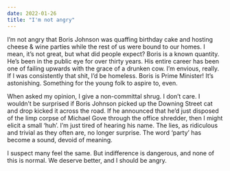 ```yaml
---
date: 2022-01-26
title: "I'm not angry"
---
```

I’m not angry that Boris Johnson was quaffing birthday cake and hosting cheese & wine parties while the rest of us were bound to our homes. I mean, it’s not great, but what did people expect? Boris is a known quantity. He’s been in the public eye for over thirty years. His entire career has been one of failing upwards with the grace of a drunken cow. I’m envious, really. If I was consistently that shit, I’d be homeless. Boris is Prime Minister! It’s astonishing. Something for the young folk to aspire to, even.

When asked my opinion, I give a non-committal shrug. I don’t care. I wouldn’t be surprised if Boris Johnson picked up the Downing Street cat and drop kicked it across the road. If he announced that he’d just disposed of the limp corpse of Michael Gove through the office shredder, then I might elicit a small ‘huh’. I’m just tired of hearing his name. The lies, as ridiculous and trivial as they often are, no longer surprise. The word ‘party’ has become a sound, devoid of meaning.

I suspect many feel the same. But indifference is dangerous, and none of this is normal. We deserve better, and I should be angry.
